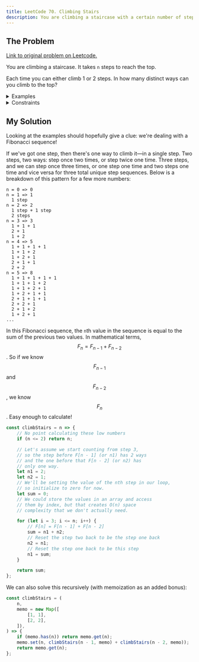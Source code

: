 ```yaml
---
title: LeetCode 70. Climbing Stairs
description: You are climbing a staircase with a certain number of steps. With each step, you can either climb 1 or 2 steps. In how many distinct ways can you climb to the top?
---
```


## The Problem

[Link to original problem on Leetcode.](https://leetcode.com/problems/climbing-stairs/)

You are climbing a staircase. It takes `n` steps to reach the top.

Each time you can either climb 1 or 2 steps. In how many distinct ways can you climb to the top?

<details>
<summary>Examples</summary>

Example 1:

```
Input: n = 2
Output: 2
Explanation: There are two ways to climb to the top.
1. 1 step + 1 step
2. 2 steps
```

Example 2:

```
Input: n = 3
Output: 3
Explanation: There are three ways to climb to the top.
1. 1 step + 1 step + 1 step
2. 1 step + 2 steps
3. 2 steps + 1 step
```

</details>

<details>
<summary>Constraints</summary>

1 ≤ `n` ≤ 45

</details>

## My Solution

Looking at the examples should hopefully give a clue: we're dealing with a Fibonacci sequence!

If we've got one step, then there's one way to climb it—in a single step. Two steps, two ways: step once two times, or step twice one time. Three steps, and we can step once three times, or one step one time and two steps one time and vice versa for three total unique step sequences. Below is a breakdown of this pattern for a few more numbers:

```
n = 0 => 0
n = 1 => 1
  1 step
n = 2 => 2
  1 step + 1 step
  2 steps
n = 3 => 3
  1 + 1 + 1
  2 + 1
  1 + 2
n = 4 => 5
  1 + 1 + 1 + 1
  1 + 1 + 2
  1 + 2 + 1
  2 + 1 + 1
  2 + 2
n = 5 => 8
  1 + 1 + 1 + 1 + 1
  1 + 1 + 1 + 2
  1 + 1 + 2 + 1
  1 + 2 + 1 + 1
  2 + 1 + 1 + 1
  2 + 2 + 1
  2 + 1 + 2
  1 + 2 + 1
...
```

In this Fibonacci sequence, the `n`th value in the sequence is equal to the sum of the previous two values. In mathematical terms, $$F_{n} = F_{n - 1} + F_{n - 2}$$. So if we know $$F_{n - 1}$$ and $$F_{n - 2}$$, we know $$F_{n}$$. Easy enough to calculate!

```javascript
const climbStairs = n => {
	// No point calculating these low numbers
	if (n <= 2) return n;

	// Let's assume we start counting from step 3,
	// so the step before F[n - 1] (or n1) has 2 ways
	// and the one before that F[n - 2] (or n2) has
	// only one way.
	let n1 = 2;
	let n2 = 1;
	// We'll be setting the value of the nth step in our loop,
	// so initialize to zero for now.
	let sum = 0;
	// We could store the values in an array and access
	// them by index, but that creates O(n) space
	// complexity that we don't actually need.

	for (let i = 3; i <= n; i++) {
		// F[n] = F[n - 1] + F[n - 2]
		sum = n1 + n2;
		// Reset the step two back to be the step one back
		n2 = n1;
		// Reset the step one back to be this step
		n1 = sum;
	}

	return sum;
};
```

We can also solve this recursively (with memoization as an added bonus):

```javascript
const climbStairs = (
	n,
	memo = new Map([
		[1, 1],
		[2, 2],
	]),
) => {
	if (memo.has(n)) return memo.get(n);
	memo.set(n, climbStairs(n - 1, memo) + climbStairs(n - 2, memo));
	return memo.get(n);
};
```
